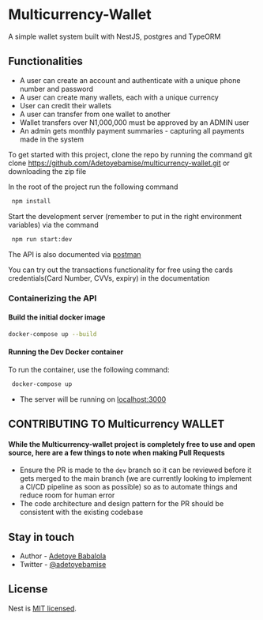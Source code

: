 # Multicurrency-Wallet
A simple wallet system built with NestJS, postgres and TypeORM

## Functionalities
- A user can create an account and authenticate with a unique phone number and password
- A user can create many wallets, each with a unique currency
- User can credit their wallets
- A user can transfer from one wallet to another
- Wallet transfers over N1,000,000 must be approved by an ADMIN user
- An admin gets monthly payment summaries - capturing all payments made in the system


To get started with this project, clone the repo by running the command git clone https://github.com/Adetoyebamise/multicurrency-wallet.git or downloading the zip file

In the root of the project run the following command

```bash
 npm install
```
Start the development server (remember to put in the right environment variables) via the command

```bash
 npm run start:dev
```

The API is also documented via [postman](https://api.postman.com/collections/15331534-deff08fe-f480-4d9b-a4de-19db596080a2?access_key=PMAT-01HE5ESHFC51XFCB063YJN2SS9) 

You can try out the transactions functionality for free using the cards credentials(Card Number, CVVs, expiry) in the documentation


### Containerizing the API
#### Build the initial docker image
```bash
docker-compose up --build
```
#### Running the Dev Docker container

To run the container, use the following command:

```bash
 docker-compose up
```

 - The server will be running on [localhost:3000](http://0.0.0.0:3000)


## CONTRIBUTING TO Multicurrency WALLET
#### While the Multicurrency-wallet project is completely free to use and open source, here are a few things to note when making Pull Requests

- Ensure the PR is made to the ```dev``` branch so it can be reviewed before it gets merged to the main branch (we are currently looking to implement a CI/CD pipeline as soon as possible) so as to automate things and reduce room for human error
- The code architecture and design pattern for the PR should be consistent with the existing codebase

## Stay in touch

- Author - [Adetoye Babalola](https://www.linkedin.com/in/adetoye-babalola-355118167/)
- Twitter - [@adetoyebamise](https://twitter.com/Adetoyebamise)

## License

Nest is [MIT licensed](LICENSE).
